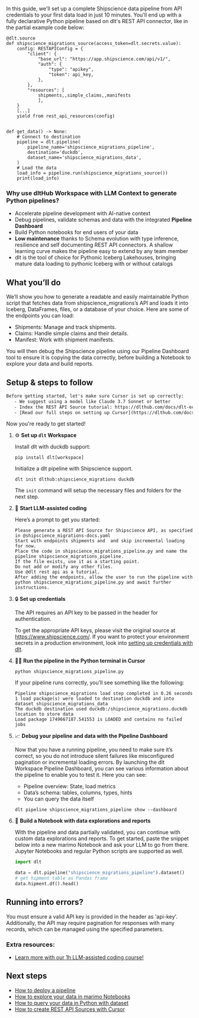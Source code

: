 In this guide, we'll set up a complete Shipscience data pipeline from API credentials to your first data load in just 10 minutes. You'll end up with a fully declarative Python pipeline based on dlt's REST API connector, like in the partial example code below:

```python-outcome
@dlt.source
def shipscience_migrations_source(access_token=dlt.secrets.value):
    config: RESTAPIConfig = {
        "client": {
            "base_url": "https://app.shipscience.com/api/v1/",
            "auth": {
                "type": "apikey",
                "token": api_key,
            },
        },
        "resources": [
            shipments,,simple_claims,,manifests
            ],
    }
    [...]
    yield from rest_api_resources(config)


def get_data() -> None:
    # Connect to destination
    pipeline = dlt.pipeline(
        pipeline_name='shipscience_migrations_pipeline',
        destination='duckdb',
        dataset_name='shipscience_migrations_data', 
    )
    # Load the data
    load_info = pipeline.run(shipscience_migrations_source())
    print(load_info) 
```

### Why use dltHub Workspace with LLM Context to generate Python pipelines?

- Accelerate pipeline development with AI-native context
- Debug pipelines, validate schemas and data with the integrated **Pipeline Dashboard**
- Build Python notebooks for end users of your data
- **Low maintenance** thanks to Schema evolution with type inference, resilience and self documenting REST API connectors. A shallow learning curve makes the pipeline easy to extend by any team member
- dlt is the tool of choice for Pythonic Iceberg Lakehouses, bringing mature data loading to pythonic Iceberg with or without catalogs

## What you’ll do

We’ll show you how to generate a readable and easily maintainable Python script that fetches data from shipscience_migrations’s API and loads it into Iceberg, DataFrames, files, or a database of your choice. Here are some of the endpoints you can load:

- Shipments: Manage and track shipments.
- Claims: Handle simple claims and their details.
- Manifest: Work with shipment manifests.

You will then debug the Shipscience pipeline using our Pipeline Dashboard tool to ensure it is copying the data correctly, before building a Notebook to explore your data and build reports.

## Setup & steps to follow

```default
Before getting started, let's make sure Cursor is set up correctly:
   - We suggest using a model like Claude 3.7 Sonnet or better
   - Index the REST API Source tutorial: https://dlthub.com/docs/dlt-ecosystem/verified-sources/rest_api/ and add it to context as **@dlt rest api**
   - [Read our full steps on setting up Cursor](https://dlthub.com/docs/dlt-ecosystem/llm-tooling/cursor-restapi#23-configuring-cursor-with-documentation)
```

Now you're ready to get started!

1. ⚙️ **Set up `dlt` Workspace**
    
    Install dlt with duckdb support:
    ```shell
    pip install dlt[workspace]
    ```

    Initialize a dlt pipeline with Shipscience support.
    ```shell
    dlt init dlthub:shipscience_migrations duckdb
    ```

    The `init` command will setup the necessary files and folders for the next step.
    
2. 🤠 **Start LLM-assisted coding**
    
    Here’s a prompt to get you started:
    
    ```prompt
    Please generate a REST API Source for Shipscience API, as specified in @shipscience_migrations-docs.yaml 
    Start with endpoints shipments and  and skip incremental loading for now. 
    Place the code in shipscience_migrations_pipeline.py and name the pipeline shipscience_migrations_pipeline. 
    If the file exists, use it as a starting point. 
    Do not add or modify any other files. 
    Use @dlt rest api as a tutorial. 
    After adding the endpoints, allow the user to run the pipeline with python shipscience_migrations_pipeline.py and await further instructions.
    ```

    
3. 🔒 **Set up credentials** 
    
    The API requires an API key to be passed in the header for authentication.
    
    To get the appropriate API keys, please visit the original source at https://www.shipscience.com/.
    If you want to protect your environment secrets in a production environment, look into [setting up credentials with dlt](https://dlthub.com/docs/walkthroughs/add_credentials).
    
4. 🏃‍♀️ **Run the pipeline in the Python terminal in Cursor**
    
    ```shell
    python shipscience_migrations_pipeline.py
    ```
    
    If your pipeline runs correctly, you’ll see something like the following:
    
    ```shell
    Pipeline shipscience_migrations load step completed in 0.26 seconds
    1 load package(s) were loaded to destination duckdb and into dataset shipscience_migrations_data
    The duckdb destination used duckdb:/shipscience_migrations.duckdb location to store data
    Load package 1749667187.541553 is LOADED and contains no failed jobs
    ```
    
5. 📈 **Debug your pipeline and data with the Pipeline Dashboard**

    Now that you have a running pipeline, you need to make sure it’s correct, so you do not introduce silent failures like misconfigured pagination or incremental loading errors. By launching the dlt Workspace Pipeline Dashboard, you can see various information about the pipeline to enable you to test it. Here you can see:
    - Pipeline overview: State, load metrics
    - Data’s schema: tables, columns, types, hints
    - You can query the data itself
    
    ```shell
    dlt pipeline shipscience_migrations_pipeline show --dashboard
    ```
    
6. 🐍 **Build a Notebook with data explorations and reports**

    With the pipeline and data partially validated, you can continue with custom data explorations and reports. To get started, paste the snippet below into a new marimo Notebook and ask your LLM to go from there. Jupyter Notebooks and regular Python scripts are supported as well.

    
    ```python
    import dlt

   data = dlt.pipeline("shipscience_migrations_pipeline").dataset()
   # get hipment table as Pandas frame
   data.hipment.df().head()
    ```

## Running into errors?

You must ensure a valid API key is provided in the header as 'api-key'. Additionally, the API may require pagination for responses with many records, which can be managed using the specified parameters.

### Extra resources:

- [Learn more with our 1h LLM-assisted coding course!](https://www.youtube.com/watch?v=GGid70rnJuM)

## Next steps

- [How to deploy a pipeline](https://dlthub.com/docs/walkthroughs/deploy-a-pipeline)
- [How to explore your data in marimo Notebooks](https://dlthub.com/docs/general-usage/dataset-access/marimo)
- [How to query your data in Python with dataset](https://dlthub.com/docs/general-usage/dataset-access/dataset)
- [How to create REST API Sources with Cursor](https://dlthub.com/docs/dlt-ecosystem/llm-tooling/cursor-restapi)